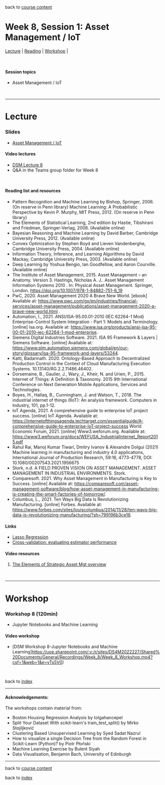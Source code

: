 back to [course content](index#course_organisation)


# Week 8, Session 1: Asset Management / IoT

[Lecture](#lecture) | [Reading](#reading) | [Workshop](#workshop) | 
<p><br /></p>

#### Session topics

* Asset Management / IoT

<p>&nbsp;</p>

***

# Lecture 

### Slides
* [Asset Management / IoT](/course_content_2022/files/Data_Science_in_Manufacturing-Week_8.pdf)  

#### Video lectures
* [DSM Lecture 8](https://uoe.sharepoint.com/:v:/r/sites/DS4M2022227/Shared%20Documents/General/Recordings/Week_8/Week_8_Lecture.mp4?csf=1&web=1&e=RMNkva)
* Q&A in the Teams group folder for Week 8

<br />

  
<a name = "reading"></a>

#### Reading list and resources 


* Pattern Recognition and Machine Learning by Bishop, Springer, 2006.  (On reserve in Penn library)
Machine Learning: A Probabilistic Perspective by Kevin P. Murphy, MIT Press, 2012.  (On reserve in Penn library)
* The Elements of Statistical Learning, 2nd edition by Hastie, Tibshirani and Friedman, Springer-Verlag, 2008.  (Available online)
* Bayesian Reasoning and Machine Learning by David Barber, Cambridge University Press, 2012. (Available online)
* Convex Optimization by Stephen Boyd and Lieven Vandenberghe, Cambridge University Press, 2004. (Available online)
* Information Theory, Inference, and Learning Algorithms by David Mackay, Cambridge University Press, 2003. (Available online)
* Deep Learning by Yoshua Bengio, Ian Goodfellow, and Aaron Courville.  (Available online)
* The Institute of Asset Management, 2015. Asset Management – an Anatomy. Version 3.
Hastings, Nicholas A. J.. Asset Management Information Systems 2010 . In: Physical Asset Management. Springer, London. https://doi.org/10.1007/978-1-84882-751-6_19
* PwC, 2020. Asset Management 2020 A Brave New World. [ebook] Available at: <https://www.pwc.com/gx/en/industries/financial-services/asset-management/publications/asset-management-2020-a-brave-new-world.html> .
* Automation, I., 2021. ANSI/ISA-95.00.01-2010 (IEC 62264-1 Mod) Enterprise-Control System Integration - Part 1: Models and Terminology. [online] isa.org. Available at: https://www.isa.org/products/ansi-isa-95-00-01-2010-iec-62264-1-mod-enterprise.
* Siemens Digital Industries Software. 2021. ISA 95 Framework & Layers | Siemens Software. [online] Available at: https://www.plm.automation.siemens.com/global/en/our-story/glossary/isa-95-framework-and-layers/53244.
* Katti, Badarinath. 2020. Ontology-Based Approach to Decentralized Production Control in the Context of Cloud Manufacturing Execution Systems. 10.13140/RG.2.2.11486.46402. 
* Dorsemaine, B., Gaulier, J., Wary, J., Kheir, N. and Urien, P., 2015. Internet of Things: A Definition &amp; Taxonomy. 2015 9th International Conference on Next Generation Mobile Applications, Services and Technologies.
* Boyes, H., Hallaq, B., Cunningham, J. and Watson, T., 2018. The industrial internet of things (IIoT): An analysis framework. Computers in Industry, 101, pp.1-12.
* IoT Agenda, 2021. A comprehensive guide to enterprise IoT project success. [online] IoT Agenda. Available at: <https://internetofthingsagenda.techtarget.com/essentialguide/A-comprehensive-guide-to-enterprise-IoT-project-success> 
World Economic Forum, 2021. [online] Www3.weforum.org. Available at: https://www3.weforum.org/docs/WEFUSA_IndustrialInternet_Report2015.pdf
* Rahul Rai, Manoj Kumar Tiwari, Dmitry Ivanov & Alexandre Dolgui (2021) Machine learning in manufacturing and industry 4.0 applications, International Journal of Production Research, 59:16, 4773-4778, DOI: 10.1080/00207543.2021.1956675 
* Stork, n.d. A FIELD PROVEN VISION ON ASSET MANAGEMENT. ASSET MANAGEMENT IN INDUSTRIAL ENVIRONMENTS. Stork. 
* Comparesoft. 2021. Why Asset Management in Manufacturing is Key to Success. [online] Available at: https://comparesoft.com/asset-management-software/blog/how-asset-management-in-manufacturing-is-creating-the-smart-factories-of-tomorrow/.
* Columbus, L., 2021. Ten Ways Big Data Is Revolutionizing Manufacturing. [online] Forbes. Available at: https://www.forbes.com/sites/louiscolumbus/2014/11/28/ten-ways-big-data-is-revolutionizing-manufacturing/?sh=799196b3ce16.



#### Links

* [Lasso Regression](https://vitalflux.com/lasso-ridge-regression-explained-with-python-example/)
* [Cross-validation: evaluating estimator performance](https://scikit-learn.org/stable/modules/cross_validation.html)


#### Video resources

1. [The Elements of Strategic Asset Mgt overview](https://www.youtube.com/watch?v=_emDnYaVo0g)


<p>&nbsp;</p>


***

# Workshop

<a name = "workshop"></a>
### Workshop 8  (120min)

* Jupyter Notebooks and Machine Learning 
 

#### Video workshop
* [DSM Workshop 8-Jupyter Notebooks and Machine Learning]https://uoe.sharepoint.com/:v:/r/sites/DS4M2022227/Shared%20Documents/General/Recordings/Week_8/Week_8_Workshop.mp4?csf=1&web=1&e=vTs5V0)

<p>&nbsp;</p>


back to [index](index#course_organisation)

***
  

#### Acknowledgements:

The workshops contain material from:
* Boston Housing Regression Analysis by tolgahancepel 
* Split Your Dataset With scikit-learn's train_test_split() by Mirko Stojiljković 
* Clustering Based Unsupervised Learning by Syed Sadat Nazrul
* How to visualize a single Decision Tree from the Random Forest in Scikit-Learn (Python)? by Piotr Płoński
* Machine Learning Exercise by Bulent Siyah
* Data Visualisation, Benjamin Bach, University of Edinburgh

***

back to [course content](index#course_organisation)

 back to [index](index.md)

